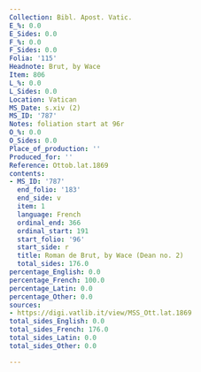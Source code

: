 ```yaml
---
Collection: Bibl. Apost. Vatic.
E_%: 0.0
E_Sides: 0.0
F_%: 0.0
F_Sides: 0.0
Folia: '115'
Headnote: Brut, by Wace
Item: 806
L_%: 0.0
L_Sides: 0.0
Location: Vatican
MS_Date: s.xiv (2)
MS_ID: '787'
Notes: foliation start at 96r
O_%: 0.0
O_Sides: 0.0
Place_of_production: ''
Produced_for: ''
Reference: Ottob.lat.1869
contents:
- MS_ID: '787'
  end_folio: '183'
  end_side: v
  item: 1
  language: French
  ordinal_end: 366
  ordinal_start: 191
  start_folio: '96'
  start_side: r
  title: Roman de Brut, by Wace (Dean no. 2)
  total_sides: 176.0
percentage_English: 0.0
percentage_French: 100.0
percentage_Latin: 0.0
percentage_Other: 0.0
sources:
- https://digi.vatlib.it/view/MSS_Ott.lat.1869
total_sides_English: 0.0
total_sides_French: 176.0
total_sides_Latin: 0.0
total_sides_Other: 0.0

---
```

